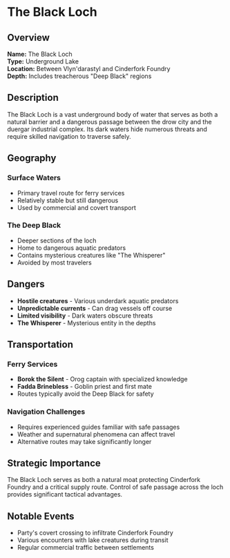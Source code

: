 # The Black Loch

<link rel="stylesheet" href="../drow_theme.css">

## Overview
**Name:** The Black Loch  
**Type:** Underground Lake  
**Location:** Between Vlyn'darastyl and Cinderfork Foundry  
**Depth:** Includes treacherous "Deep Black" regions  

## Description
The Black Loch is a vast underground body of water that serves as both a natural barrier and a dangerous passage between the drow city and the duergar industrial complex. Its dark waters hide numerous threats and require skilled navigation to traverse safely.

## Geography
### Surface Waters
- Primary travel route for ferry services
- Relatively stable but still dangerous
- Used by commercial and covert transport

### The Deep Black
- Deeper sections of the loch
- Home to dangerous aquatic predators
- Contains mysterious creatures like "The Whisperer"
- Avoided by most travelers

## Dangers
- **Hostile creatures** - Various underdark aquatic predators
- **Unpredictable currents** - Can drag vessels off course
- **Limited visibility** - Dark waters obscure threats
- **The Whisperer** - Mysterious entity in the depths

## Transportation
### Ferry Services
- **Borok the Silent** - Orog captain with specialized knowledge
- **Fadda Brinebless** - Goblin priest and first mate
- Routes typically avoid the Deep Black for safety

### Navigation Challenges
- Requires experienced guides familiar with safe passages
- Weather and supernatural phenomena can affect travel
- Alternative routes may take significantly longer

## Strategic Importance
The Black Loch serves as both a natural moat protecting Cinderfork Foundry and a critical supply route. Control of safe passage across the loch provides significant tactical advantages.

## Notable Events
- Party's covert crossing to infiltrate Cinderfork Foundry
- Various encounters with lake creatures during transit
- Regular commercial traffic between settlements